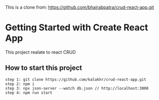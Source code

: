 This is a clone from: https://github.com/bhairabpatra/crud-react-app.git

# Getting Started with Create React App

This project realate to react CRUD

## How to start this project
 
    step 1: git clone https://github.com/kalakhr/crud-react-app.git
    step 2: npm i
    step 3: npx json-server --watch db.json // http://localhost:3000
    step 4: npm run start
